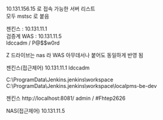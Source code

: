 
10.131.156.15 로 접속 가능한 서버 리스트  
모두 mstsc 로 붙음  
  
젠킨스 : 10.131.11.1  
검증계 WAS : 10.131.11.5  
ldccadm / P@$$w0rd  

Z 드라이브는 nas 라 WAS 아무데서나 붙어도 동일하게 반영 됨

젠킨스(접근제어)
10.131.11.1
ldccadm



C:\ProgramData\Jenkins\.jenkins\workspace
C:\ProgramData\Jenkins\.jenkins\workspace\localpms-be-dev

젠킨스
http://localhost:8081/
admin / #Fhtep2626

NAS(접근제어)
10.131.11.5

